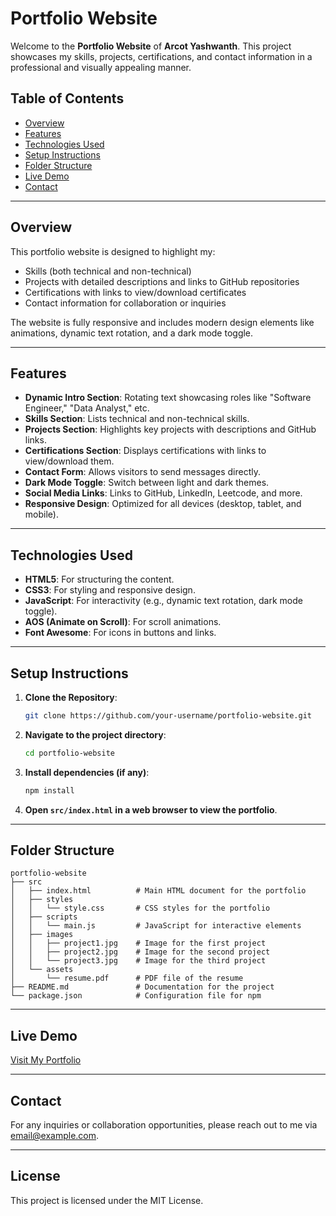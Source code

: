# Portfolio Website

Welcome to the **Portfolio Website** of **Arcot Yashwanth**. This project showcases my skills, projects, certifications, and contact information in a professional and visually appealing manner.

## Table of Contents
- [Overview](#overview)
- [Features](#features)
- [Technologies Used](#technologies-used)
- [Setup Instructions](#setup-instructions)
- [Folder Structure](#folder-structure)
- [Live Demo](#live-demo)
- [Contact](#contact)

---

## Overview
This portfolio website is designed to highlight my:
- Skills (both technical and non-technical)
- Projects with detailed descriptions and links to GitHub repositories
- Certifications with links to view/download certificates
- Contact information for collaboration or inquiries

The website is fully responsive and includes modern design elements like animations, dynamic text rotation, and a dark mode toggle.

---

## Features
- **Dynamic Intro Section**: Rotating text showcasing roles like "Software Engineer," "Data Analyst," etc.
- **Skills Section**: Lists technical and non-technical skills.
- **Projects Section**: Highlights key projects with descriptions and GitHub links.
- **Certifications Section**: Displays certifications with links to view/download them.
- **Contact Form**: Allows visitors to send messages directly.
- **Dark Mode Toggle**: Switch between light and dark themes.
- **Social Media Links**: Links to GitHub, LinkedIn, Leetcode, and more.
- **Responsive Design**: Optimized for all devices (desktop, tablet, and mobile).

---

## Technologies Used
- **HTML5**: For structuring the content.
- **CSS3**: For styling and responsive design.
- **JavaScript**: For interactivity (e.g., dynamic text rotation, dark mode toggle).
- **AOS (Animate on Scroll)**: For scroll animations.
- **Font Awesome**: For icons in buttons and links.

---

## Setup Instructions
1. **Clone the Repository**:
   ```bash
   git clone https://github.com/your-username/portfolio-website.git
   ```

2. **Navigate to the project directory**:
   ```bash
   cd portfolio-website
   ```

3. **Install dependencies (if any)**:
   ```bash
   npm install
   ```

4. **Open `src/index.html` in a web browser to view the portfolio**.

---

## Folder Structure

```
portfolio-website
├── src
│   ├── index.html          # Main HTML document for the portfolio
│   ├── styles
│   │   └── style.css       # CSS styles for the portfolio
│   ├── scripts
│   │   └── main.js         # JavaScript for interactive elements
│   ├── images
│   │   ├── project1.jpg    # Image for the first project
│   │   ├── project2.jpg    # Image for the second project
│   │   └── project3.jpg    # Image for the third project
│   └── assets
│       └── resume.pdf      # PDF file of the resume
├── README.md               # Documentation for the project
└── package.json            # Configuration file for npm
```

---

## Live Demo
[Visit My Portfolio](https://<your-username>.github.io/<repository-name>)

---

## Contact
For any inquiries or collaboration opportunities, please reach out to me via [email@example.com](mailto:email@example.com).

---

## License

This project is licensed under the MIT License.